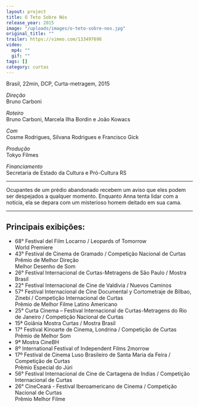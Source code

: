 ```yaml
---
layout: project
title: O Teto Sobre Nós
release_year: 2015
image: "/uploads/images/o-teto-sobre-nos.jpg"
original_title: ""
trailer: https://vimeo.com/133497698
video:
  mp4: ""
  gif: ""
tags: []
category: curtas
---
```


Brasil, 22min, DCP, Curta-metragem, 2015

_Direção_  
Bruno Carboni

_Roteiro_  
Bruno Carboni, Marcela Ilha Bordin e João Kowacs

_Com_  
Cosme Rodrigues, Silvana Rodrigues e Francisco Gick

_Produção_  
Tokyo Filmes

_Financiamento_  
Secretaria de Estado da Cultura e Pró-Cultura RS

---

Ocupantes de um prédio abandonado recebem um aviso que eles podem ser despejados a qualquer momento. Enquanto Anna tenta lidar com a notícia, ela se depara com um misterioso homem deitado em sua cama.

---

## Principais exibições:

- 68° Festival del Film Locarno / Leopards of Tomorrow  
  World Premiere
- 43° Festival de Cinema de Gramado / Competição Nacional de Curtas  
  Prêmio de Melhor Direção  
  Melhor Desenho de Som
- 26° Festival Internacional de Curtas-Metragens de São Paulo / Mostra Brasil
- 22° Festival Internacional de Cine de Valdivia / Nuevos Caminos
- 57° Festival Internacional de Cine Documental y Cortometraje de Bilbao, Zinebi / Competição Internacional de Curtas  
  Prêmio de Melhor Filme Latino Americano
- 25° Curta Cinema – Festival Internacional de Curtas-Metragens do Rio de Janeiro / Competição Nacional de Curtas
- 15ª Goiânia Mostra Curtas / Mostra Brasil
- 17° Festival Kinoarte de Cinema, Londrina / Competição de Curtas  
  Prêmio de Melhor Som
- 9ª Mostra CineBH
- 8º International Festival of Independent Films 2morrow
- 17º Festival de Cinema Luso Brasileiro de Santa Maria da Feira / Competição de Curtas  
  Prêmio Especial do Júri
- 56° Festival Internacional de Cine de Cartagena de Indias / Competição Internacional de Curtas
- 26° CineCeará - Festival Iberoamericano de Cinema / Competição Nacional de Curtas  
  Prêmio Melhor Filme
